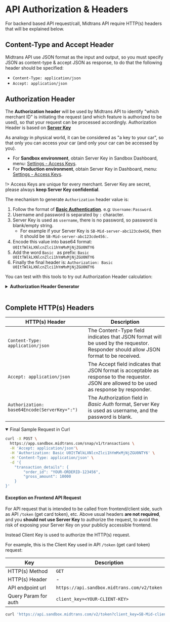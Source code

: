 # API Authorization & Headers

For backend based API request/call, Midtrans API require HTTP(s) headers that will be explained below.

## Content-Type and Accept Header

Midtrans API use JSON format as the input and output, so you must specify JSON as content-type & accept JSON as response, to do that the following header should be specified:

- `Content-Type: application/json`
- `Accept: application/json`

## Authorization Header

The **Authorization header** will be used by Midtrans API to identify "which merchant ID" is initiating the request (and which feature is authorized to be used), so that your request can be processed accordingly. Authorization Header is based on [**Server Key**](/en/midtrans-account/overview?id=retrieving-api-access-keys)

As analogy in physical world, it can be considered as "a key to your car", so that only you can access your car (and only your car can be accessed by you).

- For **Sandbox environment**, obtain Server Key in Sandbox Dashboard, menu: [Settings - Access Keys](https://dashboard.sandbox.midtrans.com/settings/config_info).
- For **Production environment**, obtain Server Key in Dashboard, menu: [Settings - Access Keys](https://dashboard.midtrans.com/settings/config_info).

!> Access Keys are unique for every merchant. Server Key are secret, please always **keep Server Key confidential**.

The mechanism to generate `Authorization` header value is:
1. Follow the format of [**Basic Authentication**](https://swagger.io/docs/specification/authentication/basic-authentication/). e.g: `Username:Password`.
2. Username and password is separated by `:` character.
3. Server Key is used as `username`, there is no password, so password is blank/empty string.
	- For example if your Server Key is `SB-Mid-server-abc123cde456`, then it should be `SB-Mid-server-abc123cde456:`.
4. Encode this value into base64 format: `U0ItTWlkLXNlcnZlci1hYmMxMjNjZGU0NTY6`
5. Add the word `Basic ` as prefix: `Basic U0ItTWlkLXNlcnZlci1hYmMxMjNjZGU0NTY6`
6. Finally the final header is: `Authorization: Basic U0ItTWlkLXNlcnZlci1hYmMxMjNjZGU0NTY6`

You can test with this tools to try out Authorization Header calculation:

<details>
<summary><b>Authorization Header Generator</b></summary>
<article>

[Authorization Header Generator](https://jsfiddle.net/wx3hbcen/embedded/result,html/dark ':include :type=iframe width=100% height=600px')
</article>
</details>
<br>

## Complete HTTP(s) Headers

 HTTP(s) Header | Description
--- | ---
`Content-Type: application/json` | The Content-Type field indicates that JSON format will be used by the requestor. Responder should allow JSON format to be received.
`Accept: application/json` | The Accept field indicates that JSON format is acceptable as response to the requestor. JSON are allowed to be used as response by responder.
`Authorization: base64Encode(ServerKey+":")` | The Authorization field in *Basic Auth* format, Server Key is used as username, and the password is blank.

<details open>
<summary>Final Sample Request in Curl</summary>
<article>

```bash
curl -X POST \
  https://app.sandbox.midtrans.com/snap/v1/transactions \
  -H 'Accept: application/json'\
  -H 'Authorization: Basic U0ItTWlkLXNlcnZlci1hYmMxMjNjZGU0NTY6' \
  -H 'Content-Type: application/json' \
  -d '{
    "transaction_details": {
        "order_id": "YOUR-ORDERID-123456",
        "gross_amount": 10000
    }
}'
```
</article>
</details>

#### Exception on Frontend API Request

For API request that is intended to be called from frontend/client side, such as API `/token` (get card token), etc. Above usual headers **are not required**, and you **should not use Server Key** to authorize the request, to avoid the risk of exposing your Server Key on your publicly accessible frontend.

Instead Client Key is used to authorize the HTTP(s) request.

For example, this is the Client Key used in API `/token` (get card token) request:

Key | Description
--- | ---
HTTP(s) Method | `GET`
HTTP(s) Header | -
API endpoint url | `https://api.sandbox.midtrans.com/v2/token`
Query Param for auth | `client_key=<YOUR-CLIENT-KEY>`

```bash
curl 'https://api.sandbox.midtrans.com/v2/token?client_key=SB-Mid-client-xxxxxxx&card_cvv=123&gross_amount=20000&currency=IDR&card_number=4811111111111114&card_exp_month=02&card_exp_year=2025'
```